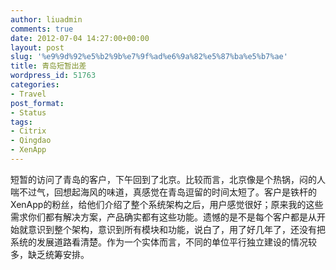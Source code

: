 ```yaml
---
author: liuadmin
comments: true
date: 2012-07-04 14:27:00+00:00
layout: post
slug: '%e9%9d%92%e5%b2%9b%e7%9f%ad%e6%9a%82%e5%87%ba%e5%b7%ae'
title: 青岛短暂出差
wordpress_id: 51763
categories:
- Travel
post_format:
- Status
tags:
- Citrix
- Qingdao
- XenApp
---
```


短暂的访问了青岛的客户，下午回到了北京。比较而言，北京像是个热锅，闷的人喘不过气，回想起海风的味道，真感觉在青岛逗留的时间太短了。客户是铁杆的XenApp的粉丝，给他们介绍了整个系统架构之后，用户感觉很好；原来我的这些需求你们都有解决方案，产品确实都有这些功能。遗憾的是不是每个客户都是从开始就意识到整个架构，意识到所有模块和功能，说白了，用了好几年了，还没有把系统的发展道路看清楚。作为一个实体而言，不同的单位平行独立建设的情况较多，缺乏统筹安排。
